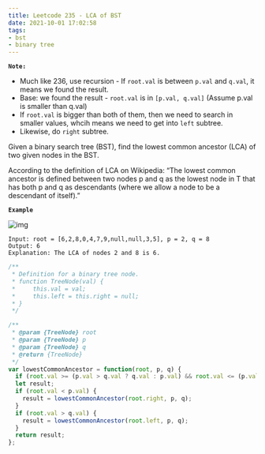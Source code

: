 ```yaml
---
title: Leetcode 235 - LCA of BST
date: 2021-10-01 17:02:58
tags:
- bst
- binary tree
---
```

**`Note:`**
- Much like 236, use recursion - If `root.val` is between `p.val` and `q.val`, it means we found the result.
- Base: we found the result - `root.val` is in `[p.val, q.val]` (Assume p.val is smaller than q.val)
- If `root.val` is bigger than both of them, then we need to search in smaller values, whcih means we need to get into `left` subtree.
- Likewise, do `right` subtree.

Given a binary search tree (BST), find the lowest common ancestor (LCA) of two given nodes in the BST.

According to the definition of LCA on Wikipedia: “The lowest common ancestor is defined between two nodes p and q as the lowest node in T that has both p and q as descendants (where we allow a node to be a descendant of itself).”

**`Example`**

![img](https://assets.leetcode.com/uploads/2018/12/14/binarysearchtree_improved.png)
```
Input: root = [6,2,8,0,4,7,9,null,null,3,5], p = 2, q = 8
Output: 6
Explanation: The LCA of nodes 2 and 8 is 6.
```

```javascript
/**
 * Definition for a binary tree node.
 * function TreeNode(val) {
 *     this.val = val;
 *     this.left = this.right = null;
 * }
 */

/**
 * @param {TreeNode} root
 * @param {TreeNode} p
 * @param {TreeNode} q
 * @return {TreeNode}
 */
var lowestCommonAncestor = function(root, p, q) {
  if (root.val >= (p.val > q.val ? q.val : p.val) && root.val <= (p.val < q.val ? q.val : p.val)) return root;
  let result;
  if (root.val < p.val) {
    result = lowestCommonAncestor(root.right, p, q);
  }
  if (root.val > q.val) {
    result = lowestCommonAncestor(root.left, p, q);
  }
  return result;
};
```
